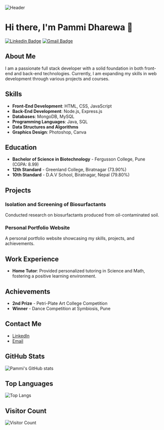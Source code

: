 ![Header](./your-header-image.png)

# Hi there, I'm Pammi Dharewa 👋

[![Linkedin Badge](https://img.shields.io/badge/-Pammi_Dharewa-blue?style=flat-square&logo=Linkedin&logoColor=white&link=https://www.linkedin.com/in/pammi-dharewa-08008a1a8)](https://www.linkedin.com/in/pammi-dharewa-08008a1a8)
[![Gmail Badge](https://img.shields.io/badge/-dharewapammi@gmail.com-c14438?style=flat-square&logo=Gmail&logoColor=white&link=mailto:dharewapammi@gmail.com)](mailto:dharewapammi@gmail.com)

## About Me
I am a passionate full stack developer with a solid foundation in both front-end and back-end technologies. Currently, I am expanding my skills in web development through various projects and courses.

## Skills
- **Front-End Development**: HTML, CSS, JavaScript
- **Back-End Development**: Node.js, Express.js
- **Databases**: MongoDB, MySQL
- **Programming Languages**: Java, SQL
- **Data Structures and Algorithms**
- **Graphics Design**: Photoshop, Canva

## Education
- **Bachelor of Science in Biotechnology** - Fergusson College, Pune (CGPA: 8.99)
- **12th Standard** - Greenland College, Biratnagar (73.90%)
- **10th Standard** - D.A.V School, Biratnagar, Nepal (79.80%)

## Projects
### Isolation and Screening of Biosurfactants
Conducted research on biosurfactants produced from oil-contaminated soil.

### Personal Portfolio Website
A personal portfolio website showcasing my skills, projects, and achievements.

## Work Experience
- **Home Tutor**: Provided personalized tutoring in Science and Math, fostering a positive learning environment.

## Achievements
- **2nd Prize** - Petri-Plate Art College Competition
- **Winner** - Dance Competition at Symbiosis, Pune

## Contact Me
- [LinkedIn](https://www.linkedin.com/in/pammi-dharewa-08008a1a8)
- [Email](mailto:dharewapammi@gmail.com)

## GitHub Stats
![Pammi's GitHub stats](https://github-readme-stats.vercel.app/api?username=Pammi-Dharewa&show_icons=true&theme=radical)

## Top Languages
![Top Langs](https://github-readme-stats.vercel.app/api/top-langs/?username=Pammi-Dharewa&layout=compact&theme=radical)

## Visitor Count
![Visitor Count](https://profile-counter.glitch.me/{Pammi-Dharewa}/count.svg)


